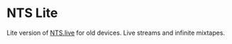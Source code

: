 # NTS Lite

Lite version of [NTS.live](https://nts.live/) for old devices. Live streams and infinite mixtapes.
